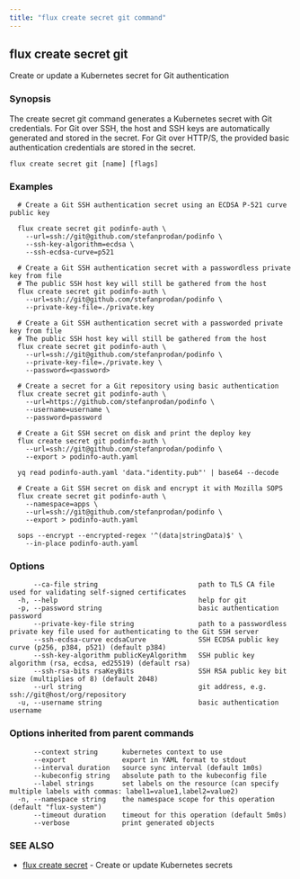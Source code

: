 ```yaml
---
title: "flux create secret git command"
---
```

## flux create secret git

Create or update a Kubernetes secret for Git authentication

### Synopsis

The create secret git command generates a Kubernetes secret with Git credentials.
For Git over SSH, the host and SSH keys are automatically generated and stored in the secret.
For Git over HTTP/S, the provided basic authentication credentials are stored in the secret.

```
flux create secret git [name] [flags]
```

### Examples

```
  # Create a Git SSH authentication secret using an ECDSA P-521 curve public key

  flux create secret git podinfo-auth \
    --url=ssh://git@github.com/stefanprodan/podinfo \
    --ssh-key-algorithm=ecdsa \
    --ssh-ecdsa-curve=p521

  # Create a Git SSH authentication secret with a passwordless private key from file
  # The public SSH host key will still be gathered from the host
  flux create secret git podinfo-auth \
    --url=ssh://git@github.com/stefanprodan/podinfo \
    --private-key-file=./private.key

  # Create a Git SSH authentication secret with a passworded private key from file
  # The public SSH host key will still be gathered from the host
  flux create secret git podinfo-auth \
    --url=ssh://git@github.com/stefanprodan/podinfo \
    --private-key-file=./private.key \
    --password=<password>

  # Create a secret for a Git repository using basic authentication
  flux create secret git podinfo-auth \
    --url=https://github.com/stefanprodan/podinfo \
    --username=username \
    --password=password

  # Create a Git SSH secret on disk and print the deploy key
  flux create secret git podinfo-auth \
    --url=ssh://git@github.com/stefanprodan/podinfo \
    --export > podinfo-auth.yaml

  yq read podinfo-auth.yaml 'data."identity.pub"' | base64 --decode

  # Create a Git SSH secret on disk and encrypt it with Mozilla SOPS
  flux create secret git podinfo-auth \
    --namespace=apps \
    --url=ssh://git@github.com/stefanprodan/podinfo \
    --export > podinfo-auth.yaml

  sops --encrypt --encrypted-regex '^(data|stringData)$' \
    --in-place podinfo-auth.yaml
```

### Options

```
      --ca-file string                         path to TLS CA file used for validating self-signed certificates
  -h, --help                                   help for git
  -p, --password string                        basic authentication password
      --private-key-file string                path to a passwordless private key file used for authenticating to the Git SSH server
      --ssh-ecdsa-curve ecdsaCurve             SSH ECDSA public key curve (p256, p384, p521) (default p384)
      --ssh-key-algorithm publicKeyAlgorithm   SSH public key algorithm (rsa, ecdsa, ed25519) (default rsa)
      --ssh-rsa-bits rsaKeyBits                SSH RSA public key bit size (multiplies of 8) (default 2048)
      --url string                             git address, e.g. ssh://git@host/org/repository
  -u, --username string                        basic authentication username
```

### Options inherited from parent commands

```
      --context string      kubernetes context to use
      --export              export in YAML format to stdout
      --interval duration   source sync interval (default 1m0s)
      --kubeconfig string   absolute path to the kubeconfig file
      --label strings       set labels on the resource (can specify multiple labels with commas: label1=value1,label2=value2)
  -n, --namespace string    the namespace scope for this operation (default "flux-system")
      --timeout duration    timeout for this operation (default 5m0s)
      --verbose             print generated objects
```

### SEE ALSO

* [flux create secret](../flux_create_secret/)	 - Create or update Kubernetes secrets

